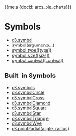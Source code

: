 {{meta {docid: arcs_pie_charts}}}

<script src="https://d3js.org/d3.v4.min.js"></script>

<style>
    svg { background-color: lightblue; }
</style>

# Symbols
+ [d3.symbol](https://github.com/d3/d3-shape#symbol)
+ [symbol(arguments...)](https://github.com/d3/d3-shape#_symbol)
+ [symbol.type([type])](https://github.com/d3/d3-shape#symbol_type)
+ [symbol.size([size])](https://github.com/d3/d3-shape#symbol_size)
+ [symbol.context([context])](https://github.com/d3/d3-shape#symbol_context)

## Built-in Symbols
+ [d3.symbols](https://github.com/d3/d3-shape#symbols)
+ [d3.symbolCircle](https://github.com/d3/d3-shape#symbolCircle)
+ [d3.symbolCross](https://github.com/d3/d3-shape#symbolCross)
+ [d3.symbolDiamond](https://github.com/d3/d3-shape#symbolDiamond)
+ [d3.symbolSquare](https://github.com/d3/d3-shape#symbolSquare)
+ [d3.symbolStar](https://github.com/d3/d3-shape#symbolStar)
+ [d3.symbolTriangle](https://github.com/d3/d3-shape#symbolTriangle)
+ [d3.symbolWye](https://github.com/d3/d3-shape#symbolWye)
+ [d3.pointRadial(angle, radius)](https://github.com/d3/d3-shape#pointRadial)
